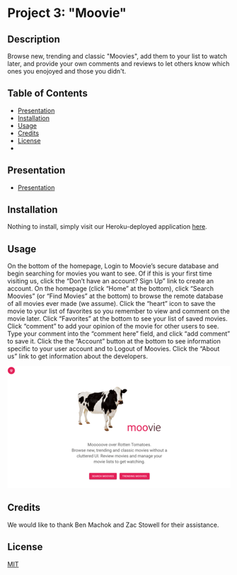 # Project 3: "Moovie"


## Description

Browse new, trending and classic "Moovies", add them to your list to watch later, and provide your own comments and reviews to let others know which ones you enojoyed and those you didn't.

## Table of Contents

- [Presentation](#presentation)
- [Installation](#installation)
- [Usage](#usage)
- [Credits](#credits)
- [License](#license)
- 

## Presentation
- [Presentation](https://docs.google.com/presentation/d/1zfuPkQ_Jc_BkFYjpimxRsiL6h6eV0RUw3YTrTD6xvq4/edit?pli=1#slide=id.gf1fd450342_0_5)

## Installation

Nothing to install, simply visit our Heroku-deployed application [here](https://blooming-anchorage-52775.herokuapp.com/).

## Usage

On the bottom of the homepage, Login to Moovie’s secure database and begin searching for movies you want to see. Of if this is your first time visiting us, click the “Don’t have an account? Sign Up” link to create an account.
On the homepage (click “Home” at the bottom), click “Search Moovies” (or “Find Movies” at the bottom) to browse the remote database of all movies ever made (we assume). Click the “heart” icon to save the movie to your list of favorites so you remember to view and comment on the movie later.
Click “Favorites” at the bottom to see your list of saved movies. Click “comment” to add your opinion of the movie for other users to see. Type your comment into the “comment here” field, and click “add comment” to save it.
Click the the “Account” button at the bottom to see information specific to your user account and to Logout of Moovies.
Click the “About us” link to get information about the developers.

![screenshot](assets/images/Moovie-screenshot.png "Moovie")

## Credits

We would like to thank Ben Machok and Zac Stowell for their assistance.

## License

[MIT](license)

